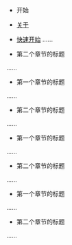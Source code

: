 
* 开始
 * [关于](README.md)
 * [快速开始](quick-start.md)
 ......

* 第二个章节的标题

 <!-- * [第二个章节第1篇文章的标题](第二个章节第1篇文章的标题的markdown文件) -->
 <!-- * [第二个章节第2篇文章的标题](第二个章节第2篇文章的标题的markdown文件) -->
 ......

* 第一个章节的标题

 <!-- * [第一个章节第1篇文章的标题](第一个章节第1篇文章的标题的markdown文件)
 * [第一个章节第2篇文章的标题](第一个章节第2篇文章的标题的markdown文件) -->
 ......

* 第二个章节的标题

 <!-- * [第二个章节第1篇文章的标题](第二个章节第1篇文章的标题的markdown文件)
 * [第二个章节第2篇文章的标题](第二个章节第2篇文章的标题的markdown文件) -->
 ......
* 第一个章节的标题

 <!-- * [第一个章节第1篇文章的标题](第一个章节第1篇文章的标题的markdown文件)
 * [第一个章节第2篇文章的标题](第一个章节第2篇文章的标题的markdown文件) -->
 ......

* 第二个章节的标题

 <!-- * [第二个章节第1篇文章的标题](第二个章节第1篇文章的标题的markdown文件)
 * [第二个章节第2篇文章的标题](第二个章节第2篇文章的标题的markdown文件) -->
 ......
* 第一个章节的标题

 <!-- * [第一个章节第1篇文章的标题](第一个章节第1篇文章的标题的markdown文件)
 * [第一个章节第2篇文章的标题](第一个章节第2篇文章的标题的markdown文件) -->
 ......

* 第二个章节的标题

 <!-- * [第二个章节第1篇文章的标题](第二个章节第1篇文章的标题的markdown文件)
 * [第二个章节第2篇文章的标题](第二个章节第2篇文章的标题的markdown文件) -->
 ......
